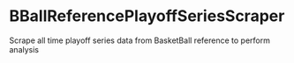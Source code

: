 # BBallReferencePlayoffSeriesScraper
Scrape all time playoff series data from BasketBall reference to perform analysis

